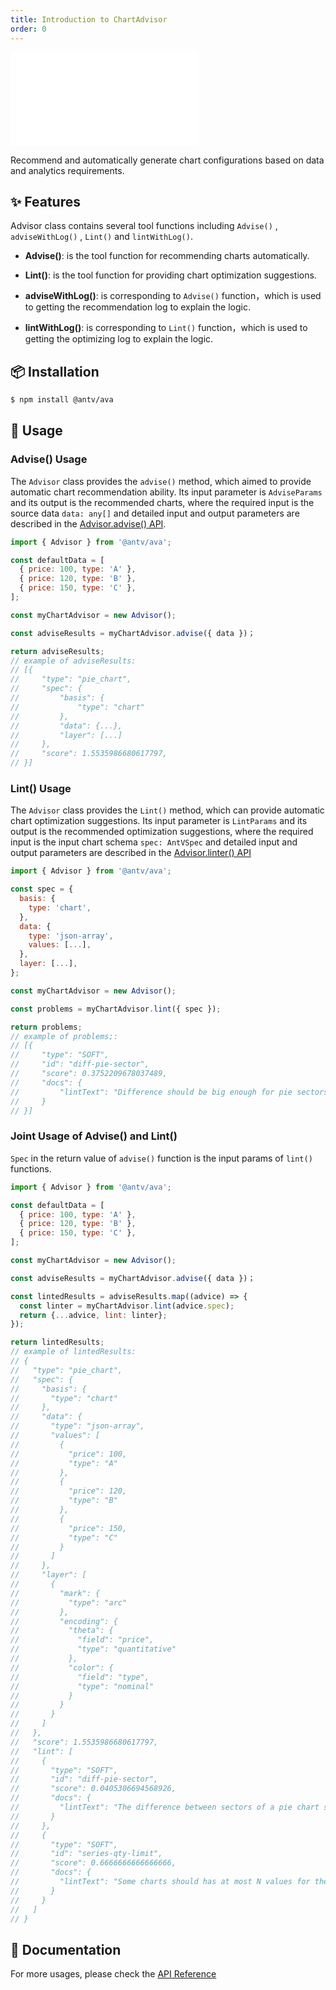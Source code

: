 ```yaml
---
title: Introduction to ChartAdvisor
order: 0
---
```


<embed src='@/docs/common/style.md'></embed>

Recommend and automatically generate chart configurations based on data and analytics requirements.

## ✨ Features

Advisor class contains several tool functions including `Advise()` , `adviseWithLog()` , `Lint()` and `lintWithLog()`.
* **Advise()**: is the tool function for recommending charts automatically.

* **Lint()**: is the tool function for providing chart optimization suggestions.

* **adviseWithLog()**: is corresponding to `Advise()` function，which is used to getting the recommendation log to explain the logic.

* **lintWithLog()**: is corresponding to `Lint()` function，which is used to getting the optimizing log to explain the logic.

## 📦 Installation

```bash
$ npm install @antv/ava
```

## 🔨 Usage

### Advise() Usage

The `Advisor` class provides the `advise()` method, 
which aimed to provide automatic chart recommendation ability.
Its input parameter is `AdviseParams` and its output is the recommended charts, 
where the required input is the source data `data: any[]` and 
detailed input and output parameters are described in the [Advisor.advise() API](../../api/advice/Advisor.en.md).

```js
import { Advisor } from '@antv/ava';

const defaultData = [
  { price: 100, type: 'A' },
  { price: 120, type: 'B' },
  { price: 150, type: 'C' },
];

const myChartAdvisor = new Advisor();

const adviseResults = myChartAdvisor.advise({ data })；

return adviseResults;
// example of adviseResults:
// [{
//     "type": "pie_chart",
//     "spec": {
//         "basis": {
//             "type": "chart"
//         },
//         "data": {...},
//         "layer": [...]
//     },
//     "score": 1.5535986680617797,
// }]
```

### Lint() Usage

The `Advisor` class provides the `Lint()` method, 
which can provide automatic chart optimization suggestions.
Its input parameter is `LintParams` and its output is the recommended optimization suggestions, 
where the required input is  the input chart schema `spec: AntVSpec` and 
detailed input and output parameters are described in the [Advisor.linter() API](../../api/advice/Advisor-lint.en.md)

```js
import { Advisor } from '@antv/ava';

const spec = {
  basis: {
    type: 'chart',
  },
  data: {
    type: 'json-array',
    values: [...],
  },
  layer: [...],
};

const myChartAdvisor = new Advisor();

const problems = myChartAdvisor.lint({ spec });

return problems;
// example of problems;:
// [{
//     "type": "SOFT",
//     "id": "diff-pie-sector",
//     "score": 0.3752209678037489,
//     "docs": {
//         "lintText": "Difference should be big enough for pie sectors."
//     }
// }]
```


### Joint Usage of Advise() and Lint() 

`Spec` in the return value of  `advise()` function is the input params of `lint()` functions.

```js
import { Advisor } from '@antv/ava';

const defaultData = [
  { price: 100, type: 'A' },
  { price: 120, type: 'B' },
  { price: 150, type: 'C' },
];

const myChartAdvisor = new Advisor();

const adviseResults = myChartAdvisor.advise({ data })；

const lintedResults = adviseResults.map((advice) => {
  const linter = myChartAdvisor.lint(advice.spec);
  return {...advice, lint: linter};
});

return lintedResults;
// example of lintedResults:
// {
//   "type": "pie_chart",
//   "spec": {
//     "basis": {
//       "type": "chart"
//     },
//     "data": {
//       "type": "json-array",
//       "values": [
//         {
//           "price": 100,
//           "type": "A"
//         },
//         {
//           "price": 120,
//           "type": "B"
//         },
//         {
//           "price": 150,
//           "type": "C"
//         }
//       ]
//     },
//     "layer": [
//       {
//         "mark": {
//           "type": "arc"
//         },
//         "encoding": {
//           "theta": {
//             "field": "price",
//             "type": "quantitative"
//           },
//           "color": {
//             "field": "type",
//             "type": "nominal"
//           }
//         }
//       }
//     ]
//   },
//   "score": 1.5535986680617797,
//   "lint": [
//     {
//       "type": "SOFT",
//       "id": "diff-pie-sector",
//       "score": 0.0405306694568926,
//       "docs": {
//         "lintText": "The difference between sectors of a pie chart should be large enough."
//       }
//     },
//     {
//       "type": "SOFT",
//       "id": "series-qty-limit",
//       "score": 0.6666666666666666,
//       "docs": {
//         "lintText": "Some charts should has at most N values for the series."
//       }
//     }
//   ]
// }
```

## 📖 Documentation

For more usages, please check the [API Reference](../../api/advice/Advisor.en.md)



